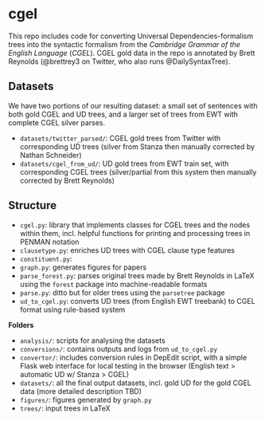# cgel

This repo includes code for converting Universal Dependencies-formalism trees into the syntactic formalism from the *Cambridge Grammar of the English Language* (*CGEL*). CGEL gold data in the repo is annotated by Brett Reynolds (@brettrey3 on Twitter, who also runs @DailySyntaxTree).

## Datasets
We have two portions of our resulting dataset: a small set of sentences with both gold CGEL and UD trees, and a larger set of trees from EWT with complete CGEL silver parses.

- `datasets/twitter_parsed/`: CGEL gold trees from Twitter with corresponding UD trees (silver from Stanza then manually corrected by Nathan Schneider)
- `datasets/cgel_from_ud/`: UD gold trees from EWT train set, with corresponding CGEL trees (silver/partial from this system then manually corrected by Brett Reynolds)

## Structure
- `cgel.py`: library that implements classes for CGEL trees and the nodes within them, incl. helpful functions for printing and processing trees in PENMAN notation
- `clausetype.py`: enriches UD trees with CGEL clause type features
- `constituent.py`:
- `graph.py`: generates figures for papers
- `parse_forest.py`: parses original trees made by Brett Reynolds in LaTeX using the `forest` package into machine-readable formats
- `parse.py`: ditto but for older trees using the `parsetree` package
- `ud_to_cgel.py`: converts UD trees (from English EWT treebank) to CGEL format using rule-based system

**Folders**
- `analysis/`: scripts for analysing the datasets
- `conversions/`: contains outputs and logs from `ud_to_cgel.py`
- `convertor/`: includes conversion rules in DepEdit script, with a simple Flask web interface for local testing in the browser (English text > automatic UD w/ Stanza > CGEL)
- `datasets/`: all the final output datasets, incl. gold UD for the gold CGEL data (more detailed description TBD)
- `figures/`: figures generated by `graph.py`
- `trees/`: input trees in LaTeX
